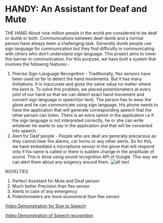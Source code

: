 # HANDY: An Assistant for Deaf and Mute

THE HAND
About nine million people in the world are considered to be deaf or dumb or both. Communications between deaf-dumb and a normal 
person have always been a challenging task. Generally dumb people use sign language for communication but they find difficulty in 
communicating with others who don’t understand sign language. This project aims to lower this barrier in communication. For this 
purpose, we have built a system that involves the following features:-
1. Precise Sign-Language Recognition - Traditionally, flex sensors have been used so far to detect the hand movements. But it has 
many limitations. It is inaccurate and gives the same value no matter where the bent is. To solve this problem, we placed 
potentiometers at every joint of our hand so that we can detect exact hand movement and convert sign language in speech(or text). 
The person has to wear the glove and he can communicate using sign language. His phone needs to have the application that will 
generate corresponding speech that the other person can listen. There is an extra option in the application i.e if the sign 
language is not interpreted correctly, he or she can write whatever he wants to say in the application and that will be converted 
into speech.
2. Alert for Deaf people - People who are deaf are generally precarious as they cannot hear fire alarms, car horns or any other 
alerts. So for this, we have embedded a microphone sensor in the glove that will respond only if  his name is called or there is 
sudden change in the amplitude of sound. This is done using sound recognition API of Google. This way we can alert them about any 
exigency around them. 
![alt text](https://github.com/sona-19/whack/blob/master/THE%20HAND/Hand.jpg)

NOVELTIES

1. Perfect Assistant for Mute and Deaf person
2. Much better Precision than flex sensor
3. Alerts in case of any emergency
4. Potentiometers are more economical than flex sensor

[Video Demonstration for Sign to Speech](https://www.youtube.com/watch?v=2-FpMcipJoo)



[Video Demonstration of Speech recognition](https://youtu.be/WRpJcTrspI8)
